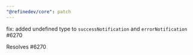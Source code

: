 ```yaml
---
"@refinedev/core": patch
---
```


fix: added undefined type to `successNotification` and `errorNotification` #6270

Resolves #6270

